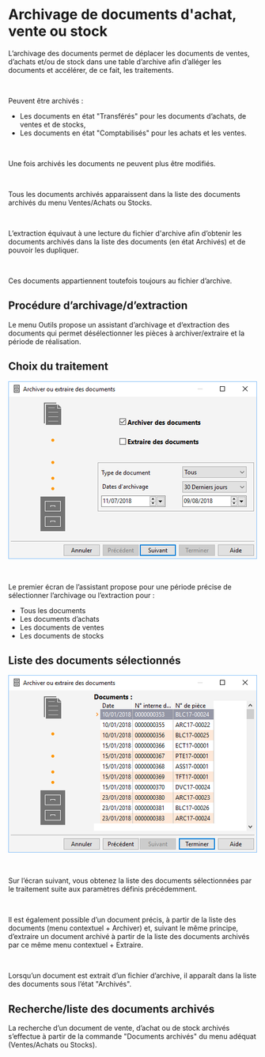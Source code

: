 # Archivage de documents d'achat, vente ou stock


L’archivage des documents permet de déplacer les documents de ventes, 
 d’achats et/ou de stock dans une table d’archive afin d’alléger les documents 
 et accélérer, de ce fait, les traitements.


 


Peuvent être archivés :


* Les documents en 
 état "Transférés" 
 pour les documents d’achats, de ventes et de stocks,
* Les documents en 
 état "Comptabilisés" 
 pour les achats et les ventes.


 


Une fois archivés les documents ne peuvent plus être modifiés.


 


Tous les documents archivés apparaissent dans la liste des documents 
 archivés du menu Ventes/Achats ou Stocks.


 


L’extraction équivaut à une lecture du fichier d'archive afin d’obtenir 
 les documents archivés dans la liste des documents (en état Archivés) 
 et de pouvoir les dupliquer.


 


Ces documents appartiennent toutefois toujours au fichier d’archive.


## Procédure d’archivage/d’extraction


Le menu Outils propose un assistant d’archivage et d‘extraction des 
 documents qui permet désélectionner les pièces à archiver/extraire et 
 la période de réalisation.


## Choix du traitement


![](PageOptions.png)


 


Le premier écran de l’assistant propose pour une période précise de 
 sélectionner l’archivage ou l’extraction pour :


* Tous les documents
* Les documents d’achats
* Les documents de 
 ventes
* Les documents de 
 stocks


## Liste des documents sélectionnés


![](PageDocuments.png)


 


Sur l’écran suivant, vous obtenez la liste des documents sélectionnées 
 par le traitement suite aux paramètres définis précédemment.


 


Il est également possible d’un document précis, à partir de la liste 
 des documents (menu contextuel + Archiver) et, suivant le même principe, 
 d’extraire un document archivé à partir de la liste des documents archivés 
 par ce même menu contextuel + Extraire.


 


Lorsqu’un document est extrait d’un fichier d’archive, il apparaît dans 
 la liste des documents sous l’état "Archivés".


## Recherche/liste des documents archivés


La recherche d’un document de vente, d’achat ou de stock archivés s’effectue 
 à partir de la commande "Documents archivés" du menu adéquat 
 (Ventes/Achats ou Stocks).


